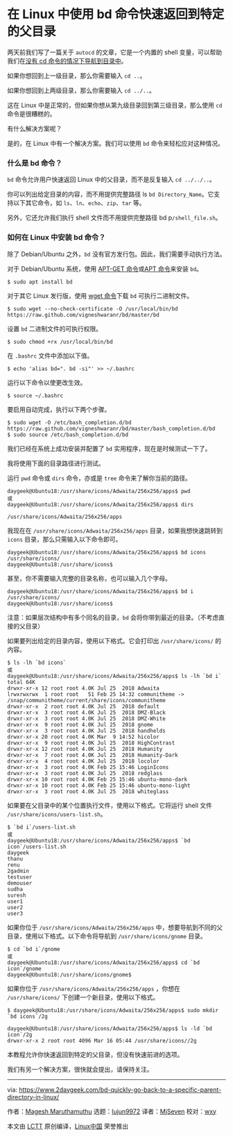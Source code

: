 [#]: collector: (lujun9972)
[#]: translator: (MjSeven)
[#]: reviewer: (wxy)
[#]: publisher: (wxy)
[#]: url: (https://linux.cn/article-10695-1.html)
[#]: subject: (Quickly Go Back To A Specific Parent Directory Using bd Command In Linux)
[#]: via: (https://www.2daygeek.com/bd-quickly-go-back-to-a-specific-parent-directory-in-linux/)
[#]: author: (Magesh Maruthamuthu https://www.2daygeek.com/author/magesh/)

在 Linux 中使用 bd 命令快速返回到特定的父目录
======

两天前我们写了一篇关于 `autocd` 的文章，它是一个内置的 shell 变量，可以帮助我们在[没有 cd 命令的情况下导航到目录中][1]。

如果你想回到上一级目录，那么你需要输入 `cd ..`。

如果你想回到上两级目录，那么你需要输入 `cd ../..`。

这在 Linux 中是正常的，但如果你想从第九级目录回到第三级目录，那么使用 `cd` 命令是很糟糕的。

有什么解决方案呢？

是的，在 Linux 中有一个解决方案。我们可以使用 `bd` 命令来轻松应对这种情况。

### 什么是 bd 命令？

`bd` 命令允许用户快速返回 Linux 中的父目录，而不是反复输入 `cd ../../..`。

你可以列出给定目录的内容，而不用提供完整路径 ls `bd Directory_Name`。它支持以下其它命令，如 `ls`、`ln`、`echo`、`zip`、`tar` 等。

另外，它还允许我们执行 shell 文件而不用提供完整路径 bd p`/shell_file.sh`。

### 如何在 Linux 中安装 bd 命令？

除了 Debian/Ubuntu 之外，`bd` 没有官方发行包。因此，我们需要手动执行方法。

对于 Debian/Ubuntu 系统，使用 [APT-GET 命令][2]或[APT 命令][3]来安装 `bd`。

```
$ sudo apt install bd
```

对于其它 Linux 发行版，使用 [wget 命令][4]下载 `bd` 可执行二进制文件。

```
$ sudo wget --no-check-certificate -O /usr/local/bin/bd https://raw.github.com/vigneshwaranr/bd/master/bd
```

设置 `bd` 二进制文件的可执行权限。

```
$ sudo chmod +rx /usr/local/bin/bd
```

在 `.bashrc` 文件中添加以下值。

```
$ echo 'alias bd=". bd -si"' >> ~/.bashrc
```

运行以下命令以使更改生效。

```
$ source ~/.bashrc
```

要启用自动完成，执行以下两个步骤。

```
$ sudo wget -O /etc/bash_completion.d/bd https://raw.github.com/vigneshwaranr/bd/master/bash_completion.d/bd  
$ sudo source /etc/bash_completion.d/bd
```

我们已经在系统上成功安装并配置了 `bd` 实用程序，现在是时候测试一下了。

我将使用下面的目录路径进行测试。

运行 `pwd` 命令或 `dirs` 命令，亦或是 `tree` 命令来了解你当前的路径。

```
daygeek@Ubuntu18:/usr/share/icons/Adwaita/256x256/apps$ pwd
或
daygeek@Ubuntu18:/usr/share/icons/Adwaita/256x256/apps$ dirs

/usr/share/icons/Adwaita/256x256/apps
```

我现在在 `/usr/share/icons/Adwaita/256x256/apps` 目录，如果我想快速跳转到 `icons` 目录，那么只需输入以下命令即可。

```
daygeek@Ubuntu18:/usr/share/icons/Adwaita/256x256/apps$ bd icons
/usr/share/icons/
daygeek@Ubuntu18:/usr/share/icons$
```

甚至，你不需要输入完整的目录名称，也可以输入几个字母。

```
daygeek@Ubuntu18:/usr/share/icons/Adwaita/256x256/apps$ bd i
/usr/share/icons/
daygeek@Ubuntu18:/usr/share/icons$ 
```

注意：如果层次结构中有多个同名的目录，`bd` 会将你带到最近的目录。（不考虑直接的父目录）

如果要列出给定的目录内容，使用以下格式。它会打印出 `/usr/share/icons/` 的内容。

```
$ ls -lh `bd icons`
或
daygeek@Ubuntu18:/usr/share/icons/Adwaita/256x256/apps$ ls -lh `bd i`
total 64K
drwxr-xr-x 12 root root 4.0K Jul 25  2018 Adwaita
lrwxrwxrwx  1 root root   51 Feb 25 14:32 communitheme -> /snap/communitheme/current/share/icons/communitheme
drwxr-xr-x  2 root root 4.0K Jul 25  2018 default
drwxr-xr-x  3 root root 4.0K Jul 25  2018 DMZ-Black
drwxr-xr-x  3 root root 4.0K Jul 25  2018 DMZ-White
drwxr-xr-x  9 root root 4.0K Jul 25  2018 gnome
drwxr-xr-x  3 root root 4.0K Jul 25  2018 handhelds
drwxr-xr-x 20 root root 4.0K Mar  9 14:52 hicolor
drwxr-xr-x  9 root root 4.0K Jul 25  2018 HighContrast
drwxr-xr-x 12 root root 4.0K Jul 25  2018 Humanity
drwxr-xr-x  7 root root 4.0K Jul 25  2018 Humanity-Dark
drwxr-xr-x  4 root root 4.0K Jul 25  2018 locolor
drwxr-xr-x  3 root root 4.0K Feb 25 15:46 LoginIcons
drwxr-xr-x  3 root root 4.0K Jul 25  2018 redglass
drwxr-xr-x 10 root root 4.0K Feb 25 15:46 ubuntu-mono-dark
drwxr-xr-x 10 root root 4.0K Feb 25 15:46 ubuntu-mono-light
drwxr-xr-x  3 root root 4.0K Jul 25  2018 whiteglass
```

如果要在父目录中的某个位置执行文件，使用以下格式。它将运行 shell 文件 `/usr/share/icons/users-list.sh`。

```
$ `bd i`/users-list.sh
或
daygeek@Ubuntu18:/usr/share/icons/Adwaita/256x256/apps$ `bd icon`/users-list.sh
daygeek
thanu
renu
2gadmin
testuser
demouser
sudha
suresh
user1
user2
user3
```

如果你位于 `/usr/share/icons/Adwaita/256x256/apps` 中，想要导航到不同的父目录，使用以下格式。以下命令将导航到 `/usr/share/icons/gnome` 目录。

```
$ cd `bd i`/gnome
或
daygeek@Ubuntu18:/usr/share/icons/Adwaita/256x256/apps$ cd `bd icon`/gnome
daygeek@Ubuntu18:/usr/share/icons/gnome$ 
```

如果你位于 `/usr/share/icons/Adwaita/256x256/apps` ，你想在 `/usr/share/icons/` 下创建一个新目录，使用以下格式。

```
$ daygeek@Ubuntu18:/usr/share/icons/Adwaita/256x256/apps$ sudo mkdir `bd icons`/2g

daygeek@Ubuntu18:/usr/share/icons/Adwaita/256x256/apps$ ls -ld `bd icon`/2g
drwxr-xr-x 2 root root 4096 Mar 16 05:44 /usr/share/icons//2g
```

本教程允许你快速返回到特定的父目录，但没有快速前进的选项。

我们有另一个解决方案，很快就会提出，请保持关注。

--------------------------------------------------------------------------------

via: https://www.2daygeek.com/bd-quickly-go-back-to-a-specific-parent-directory-in-linux/

作者：[Magesh Maruthamuthu][a]
选题：[lujun9972][b]
译者：[MjSeven](https://github.com/MjSeven)
校对：[wxy](https://github.com/wxy)

本文由 [LCTT](https://github.com/LCTT/TranslateProject) 原创编译，[Linux中国](https://linux.cn/) 荣誉推出

[a]: https://www.2daygeek.com/author/magesh/
[b]: https://github.com/lujun9972
[1]: https://www.2daygeek.com/navigate-switch-directory-without-using-cd-command-in-linux/
[2]: https://www.2daygeek.com/apt-get-apt-cache-command-examples-manage-packages-debian-ubuntu-systems/
[3]: https://www.2daygeek.com/apt-command-examples-manage-packages-debian-ubuntu-systems/
[4]: https://www.2daygeek.com/wget-command-line-download-utility-tool/
